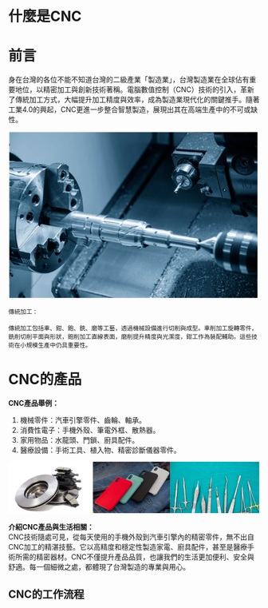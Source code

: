 # 什麼是CNC

# 前言
身在台灣的各位不能不知道台灣的二級產業「製造業」，台灣製造業在全球佔有重要地位，以精密加工與創新技術著稱。電腦數值控制（CNC）技術的引入，革新了傳統加工方式，大幅提升加工精度與效率，成為製造業現代化的關鍵推手。隨著工業4.0的興起，CNC更進一步整合智慧製造，展現出其在高端生產中的不可或缺性。

![alt text](image.png)

```
傳統加工：

傳統加工包括車、鉗、鉋、銑、磨等工藝，透過機械設備進行切削與成型。車削加工旋轉零件，銑削切削平面與形狀，鉋削加工直線表面，磨削提升精度與光潔度，鉗工作為裝配輔助。這些技術在小規模生產中仍具重要性。 
```

# CNC的產品

**CNC產品舉例：**  
1. 機械零件：汽車引擎零件、齒輪、軸承。  
2. 消費性電子：手機外殼、筆電外框、散熱器。  
3. 家用物品：水龍頭、門鎖、廚具配件。  
4. 醫療設備：手術工具、植入物、精密診斷儀器零件。  

![alt text](image-1.png)

**介紹CNC產品與生活相關：**  
CNC技術隨處可見，從每天使用的手機外殼到汽車引擎內的精密零件，無不出自CNC加工的精湛技藝。它以高精度和穩定性製造家電、廚具配件，甚至是醫療手術所需的精密器材。CNC不僅提升產品品質，也讓我們的生活更加便利、安全與舒適。每一個細微之處，都體現了台灣製造的專業與用心。

## CNC的工作流程

